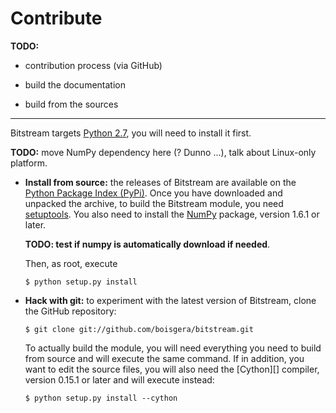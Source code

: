
Contribute
================================================================================

**TODO:**

  - contribution process (via GitHub)

  - build the documentation

  - build from the sources

----

Bitstream targets [Python 2.7][], you will need to install it first.

**TODO:** move NumPy dependency here (? Dunno ...), talk about Linux-only platform.


  - **Install from source:** the releases of Bitstream are available
    on the [Python Package Index (PyPi)][PyPi]. Once you have 
    downloaded and unpacked the archive, to build the Bitstream module, 
    you need [setuptools][].
    You also need to install the [NumPy][] package, version 1.6.1 or later.

    **TODO: test if numpy is automatically download if needed**.
 
    Then, as root, execute

        $ python setup.py install

  - **Hack with git:** to experiment with the latest version of Bitstream, 
    clone the GitHub repository:

        $ git clone git://github.com/boisgera/bitstream.git

    To actually build the module, you will need everything you need to build
    from source and will execute the same command. If in addition, you want
    to edit the source files, you will also need the [Cython][] compiler, 
    version 0.15.1 or later and will execute instead:

        $ python setup.py install --cython

[Python 2.7]: http://www.python.org/download/releases/2.7
[pip]: https://pypi.python.org/pypi/pip
[virtualenv]: https://pypi.python.org/pypi/virtualenv
[PyPi]: https://pypi.python.org/pypi/bitstream/
[GitHub]: https://github.com/boisgera/bitstream
[setuptools]: https://pypi.python.org/pypi/setuptools
[distribute]: http://pythonhosted.org/distribute/
[NumPy]: http://www.numpy.org

